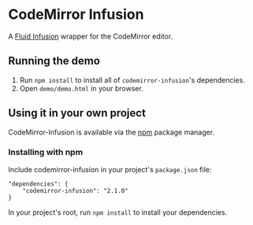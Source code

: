 # CodeMirror Infusion

A [Fluid Infusion](https://github.com/fluid-project/infusion) wrapper for the CodeMirror editor.

## Running the demo

1. Run <code>npm install</code> to install all of <code>codemirror-infusion</code>'s dependencies.
2. Open <code>demo/demo.html</code> in your browser.


## Using it in your own project

CodeMirror-Infusion is available via the [npm](npmjs.org) package manager.

### Installing with npm

Include codemirror-infusion in your project's <code>package.json</code> file:

    "dependencies": {
        "codemirror-infusion": "2.1.0"
    }

In your project's root, run <code>npm install</code> to install your dependencies.
